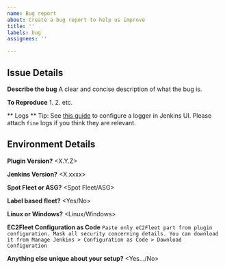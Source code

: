 ```yaml
---
name: Bug report
about: Create a bug report to help us improve
title: ''
labels: bug
assignees: ''

---
```


## Issue Details

**Describe the bug**
A clear and concise description of what the bug is.

**To Reproduce**
1. 
2. 
etc.

** Logs **
Tip: See [this guide](https://www.jenkins.io/doc/book/system-administration/viewing-logs/#logs-in-jenkins) to configure a logger in Jenkins UI. Please attach `fine` logs if you think they are relevant.


## Environment Details

**Plugin Version?**
<X.Y.Z>

**Jenkins Version?**
<X.xxxx>

**Spot Fleet or ASG?**
<Spot Fleet/ASG>

**Label based fleet?**
<Yes/No>

**Linux or Windows?**
<Linux/Windows>

**EC2Fleet Configuration as Code**
``
Paste only eC2Fleet part from plugin configuration. Mask all security concerning details. You can download it from Manage Jenkins > Configuration as Code > Download Configuration
``

**Anything else unique about your setup?**
<Yes…/No>
